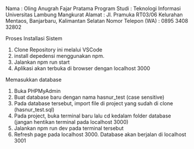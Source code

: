 Nama : Oling Anugrah Fajar Pratama
Program Studi : Teknologi Informasi Universitas Lambung Mangkurat 
Alamat : Jl. Pramuka RT03/06 Kelurahan Mentaos, Banjarbaru, Kalimantan Selatan
Nomor Telepon (WA) : 0895 3408 32802 

Proses Installasi Sistem

1. Clone Repository ini melalui VSCode
2. install depedensi menggunakan npm.
3. Jalankan npm run start
4. Aplikasi akan terbuka di browser dengan localhost 3000

Memasukkan database
1. Buka PHPMyAdmin
2. Buat database baru dengan nama hasnur_test (case sensitive)
3. Pada database tersebut, import file di project yang sudah di clone (hasnur_test.sql)
4. Pada project, buka terminal baru lalu cd kedalam folder database (jangan hentikan terminal pada localhost 3000) 
5. Jalankan npm run dev pada terminal tersebut
6. Refresh page pada localhost 3000. Database akan berjalan di localhost 3001
